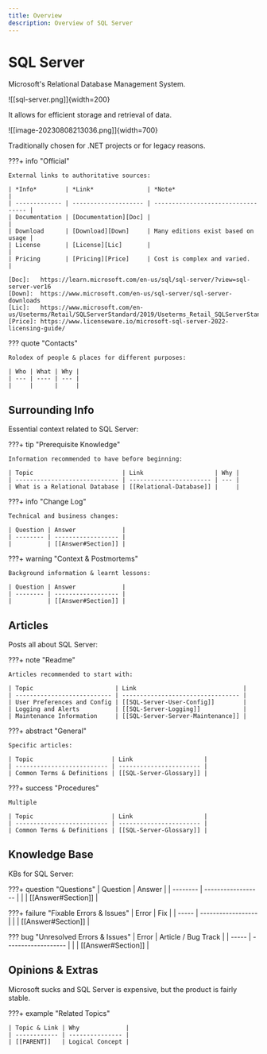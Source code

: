 ```yaml
---
title: Overview
description: Overview of SQL Server
---
```


<!-- Use to hide prev / next footers individually: -->
<style>
.md-footer__link--prev {
    display: none
}
/* .md-footer__link--next {
    display: none
} */
</style>

# SQL Server

Microsoft's Relational Database Management System.

![[sql-server.png]]{width=200}

It allows for efficient storage and retrieval of data.

![[image-20230808213036.png]]{width=700}

Traditionally chosen for .NET projects or for legacy reasons.

???+ info "Official"

    External links to authoritative sources:

    | *Info*        | *Link*               | *Note*                             |
    | ------------- | -------------------- | ---------------------------------- |
    | Documentation | [Documentation][Doc] |                                    |
    | Download      | [Download][Down]     | Many editions exist based on usage |
    | License       | [License][Lic]       |                                    |
    | Pricing       | [Pricing][Price]     | Cost is complex and varied.        |

    [Doc]:   https://learn.microsoft.com/en-us/sql/sql-server/?view=sql-server-ver16
    [Down]:  https://www.microsoft.com/en-us/sql-server/sql-server-downloads
    [Lic]:   https://www.microsoft.com/en-us/Useterms/Retail/SQLServerStandard/2019/Useterms_Retail_SQLServerStandard_2019_English.htm
    [Price]: https://www.licenseware.io/microsoft-sql-server-2022-licensing-guide/

??? quote "Contacts"

    Rolodex of people & places for different purposes:

    | Who | What | Why |
    | --- | ---- | --- |
    |     |      |     |


## Surrounding Info

Essential context related to SQL Server:

???+ tip "Prerequisite Knowledge"

    Information recommended to have before beginning:

    | Topic                         | Link                    | Why |
    | ----------------------------- | ----------------------- | --- |
    | What is a Relational Database | [[Relational-Database]] |     |

???+ info "Change Log"

    Technical and business changes:

    | Question | Answer             |
    | -------- | ------------------ |
    |          | [[Answer#Section]] |

???+ warning "Context & Postmortems"

    Background information & learnt lessons:

    | Question | Answer             |
    | -------- | ------------------ |
    |          | [[Answer#Section]] |


## Articles

Posts all about SQL Server:

???+ note "Readme"

    Articles recommended to start with:

    | Topic                       | Link                              |
    | --------------------------- | --------------------------------- |
    | User Preferences and Config | [[SQL-Server-User-Config]]        |
    | Logging and Alerts          | [[SQL-Server-Logging]]            |
    | Maintenance Information     | [[SQL-Server-Server-Maintenance]] |

???+ abstract "General"

    Specific articles:

    | Topic                      | Link                    |
    | -------------------------- | ----------------------- |
    | Common Terms & Definitions | [[SQL-Server-Glossary]] |

???+ success "Procedures"

    Multiple

    | Topic                      | Link                    |
    | -------------------------- | ----------------------- |
    | Common Terms & Definitions | [[SQL-Server-Glossary]] |

## Knowledge Base

KBs for SQL Server:

???+ question "Questions"
    | Question | Answer             |
    | -------- | ------------------ |
    |          | [[Answer#Section]] |

???+ failure "Fixable Errors & Issues"
    | Error | Fix                |
    | ----- | ------------------ |
    |       | [[Answer#Section]] |

??? bug "Unresolved Errors & Issues"
    | Error | Article / Bug Track |
    | ----- | ------------------- |
    |       | [[Answer#Section]]  |

## Opinions & Extras

Microsoft sucks and SQL Server is expensive, but the product is fairly stable.

???+ example "Related Topics"

    | Topic & Link | Why             |
    | ------------ | --------------- |
    | [[PARENT]]   | Logical Concept |

<!-- TO-DO List -->
